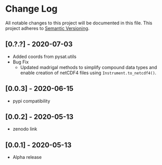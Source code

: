 # Change Log
All notable changes to this project will be documented in this file.
This project adheres to [Semantic Versioning](http://semver.org/).

## [0.?.?] - 2020-07-03
- Added coords from pysat.utils
- Bug Fix
   - Updated madrigal methods to simplify compound data types and enable
     creation of netCDF4 files using `Instrument.to_netcdf4()`.

## [0.0.3] - 2020-06-15
- pypi compatibility

## [0.0.2] - 2020-05-13
- zenodo link

## [0.0.1] - 2020-05-13
- Alpha release
